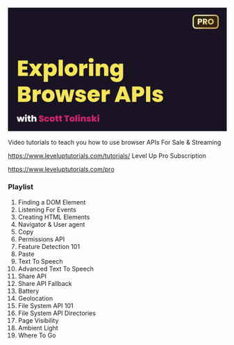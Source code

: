 ![Exploring Browser APIs](./explore1.png)

Video tutorials to teach you how to use browser APIs
For Sale & Streaming

https://www.leveluptutorials.com/tutorials/
Level Up Pro Subscription

https://www.leveluptutorials.com/pro

### Playlist

1. Finding a DOM Element
2. Listening For Events
3. Creating HTML Elements
4. Navigator & User agent
5. Copy
6. Permissions API
7. Feature Detection 101
8. Paste
9. Text To Speech
10. Advanced Text To Speech
11. Share API
12. Share API Fallback
13. Battery
14. Geolocation
15. File System API 101
16. File System API Directories
17. Page Visibility
18. Ambient Light
19. Where To Go
